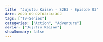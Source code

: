 ```yaml
---
title: "Jujutsu Kaisen - S2E3 - Episode 03"
date: 2023-09-02T03:14:38Z
tags: ["Tv-Series"]
categories: ["Action", "Adventure"]
series: ["Jujutsu Kaisen"]
showSummary: false
---
```


<mux-player stream-type="on-demand"
  src="https://kp3d-my.sharepoint.com/personal/ryoo_kp3d_onmicrosoft_com/_layouts/15/download.aspx?share=EdresRTFk4BPlRT4WR-GtFABcXbjib6EuX-MCw5GbRilpQ" metadata-video-title="Kaisen - S2E3 - Hidden Inventory Part 3" prefer-playback="mse" controls>
  </mux-player>
  
  
  <script src="https://cdn.jsdelivr.net/npm/@mux/mux-player"></script>
  
   <script id="kCUVIiW7fs5gKUnhlt8hW5xA5icRuI39QCETIYb1UGo" type="application/ld+json">
 {
  "@context": "https://schema.org/",
  "@type": "VideoObject",
  "name": "Kaisen - S2E3 - Hidden Inventory Part 3",
  "contentUrl": "https://stream.mux.com/kCUVIiW7fs5gKUnhlt8hW5xA5icRuI39QCETIYb1UGo.m3u8?quality=auto",
  "thumbnailUrl": "https://www.themoviedb.org/t/p/original/34clsuWvGgJ4UT46eCLfb37HXXi.jpg?width=314&fit_mode=preserve&time=25",
  "uploadDate": "2023-09-02T03:14:38Z",
}

</script>

